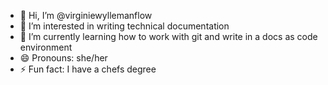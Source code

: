 - 👋 Hi, I’m @virginiewyllemanflow
- 👀 I’m interested in writing technical documentation
- 🌱 I’m currently learning how to work with git and write in a docs as code environment
- 😄 Pronouns: she/her
- ⚡ Fun fact: I have a chefs degree

<!---
virginiewyllemanflow/virginiewyllemanflow is a ✨ special ✨ repository because its `README.md` (this file) appears on your GitHub profile.
You can click the Preview link to take a look at your changes.
--->

